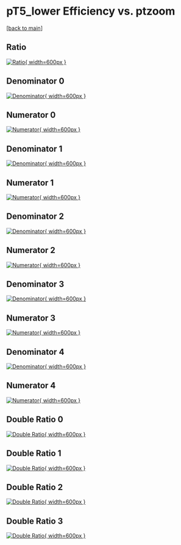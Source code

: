 # pT5_lower Efficiency vs. ptzoom

[[back to main](./)]



## Ratio

[![Ratio](../mtv/var/pT5_lower_vtr_13_-1_eff_ptzoom.png){ width=600px }](../mtv/var/pT5_lower_vtr_13_-1_eff_ptzoom.pdf)

## Denominator 0

[![Denominator](../mtv/den/pT5_lower_vtr_13_-1_eff_ptzoom_den0.png){ width=600px }](../mtv/den/pT5_lower_vtr_13_-1_eff_ptzoom_den0.pdf)

## Numerator 0

[![Numerator](../mtv/num/pT5_lower_vtr_13_-1_eff_ptzoom_num0.png){ width=600px }](../mtv/num/pT5_lower_vtr_13_-1_eff_ptzoom_num0.pdf)

## Denominator 1

[![Denominator](../mtv/den/pT5_lower_vtr_13_-1_eff_ptzoom_den1.png){ width=600px }](../mtv/den/pT5_lower_vtr_13_-1_eff_ptzoom_den1.pdf)

## Numerator 1

[![Numerator](../mtv/num/pT5_lower_vtr_13_-1_eff_ptzoom_num1.png){ width=600px }](../mtv/num/pT5_lower_vtr_13_-1_eff_ptzoom_num1.pdf)

## Denominator 2

[![Denominator](../mtv/den/pT5_lower_vtr_13_-1_eff_ptzoom_den2.png){ width=600px }](../mtv/den/pT5_lower_vtr_13_-1_eff_ptzoom_den2.pdf)

## Numerator 2

[![Numerator](../mtv/num/pT5_lower_vtr_13_-1_eff_ptzoom_num2.png){ width=600px }](../mtv/num/pT5_lower_vtr_13_-1_eff_ptzoom_num2.pdf)

## Denominator 3

[![Denominator](../mtv/den/pT5_lower_vtr_13_-1_eff_ptzoom_den3.png){ width=600px }](../mtv/den/pT5_lower_vtr_13_-1_eff_ptzoom_den3.pdf)

## Numerator 3

[![Numerator](../mtv/num/pT5_lower_vtr_13_-1_eff_ptzoom_num3.png){ width=600px }](../mtv/num/pT5_lower_vtr_13_-1_eff_ptzoom_num3.pdf)

## Denominator 4

[![Denominator](../mtv/den/pT5_lower_vtr_13_-1_eff_ptzoom_den4.png){ width=600px }](../mtv/den/pT5_lower_vtr_13_-1_eff_ptzoom_den4.pdf)

## Numerator 4

[![Numerator](../mtv/num/pT5_lower_vtr_13_-1_eff_ptzoom_num4.png){ width=600px }](../mtv/num/pT5_lower_vtr_13_-1_eff_ptzoom_num4.pdf)

## Double Ratio 0

[![Double Ratio](../mtv/ratio/pT5_lower_vtr_13_-1_eff_ptzoom_ratio0.png){ width=600px }](../mtv/ratio/pT5_lower_vtr_13_-1_eff_ptzoom_ratio0.pdf)

## Double Ratio 1

[![Double Ratio](../mtv/ratio/pT5_lower_vtr_13_-1_eff_ptzoom_ratio1.png){ width=600px }](../mtv/ratio/pT5_lower_vtr_13_-1_eff_ptzoom_ratio1.pdf)

## Double Ratio 2

[![Double Ratio](../mtv/ratio/pT5_lower_vtr_13_-1_eff_ptzoom_ratio2.png){ width=600px }](../mtv/ratio/pT5_lower_vtr_13_-1_eff_ptzoom_ratio2.pdf)

## Double Ratio 3

[![Double Ratio](../mtv/ratio/pT5_lower_vtr_13_-1_eff_ptzoom_ratio3.png){ width=600px }](../mtv/ratio/pT5_lower_vtr_13_-1_eff_ptzoom_ratio3.pdf)

